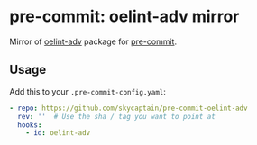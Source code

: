 # pre-commit: oelint-adv mirror

Mirror of [oelint-adv](https://github.com/priv-kweihmann/oelint-adv) package for [pre-commit](https://pre-commit.com/).

## Usage

Add this to your `.pre-commit-config.yaml`:

```yaml
- repo: https://github.com/skycaptain/pre-commit-oelint-adv
  rev: ''  # Use the sha / tag you want to point at
  hooks:
    - id: oelint-adv
```
